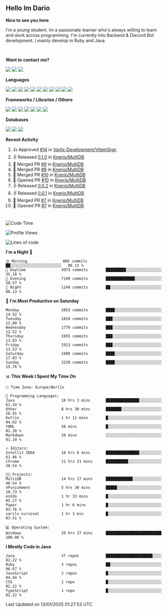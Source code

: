 <h2>Hello Im Dario</h2>

**Nice to see you here**

I'm a *young* student. Im a passionate learner who's always willing to learn and work across
programming. I'm currently into Backend & Discord Bot development. I mainly develop in Ruby and Java.

<br/>

**Want to contact me?**

<a href="https://github.com/knerio"><img src="https://img.shields.io/badge/-Github-blue?style=for-the-badge&logo=github&logoColor=white"/></a> <a href="https://discord.com/users/639416958923702292"><img src="https://img.shields.io/badge/-knerio-blue?style=for-the-badge&logo=discord&logoColor=white"/></a> <a href="https://twitch.tv/dopalos_"><img src="https://img.shields.io/badge/-twitch-blue?style=for-the-badge&logo=twitch&logoColor=white"/></a>

**Languages**

<img src="https://img.shields.io/badge/-HTML-blue?style=for-the-badge&logo=html5&logoColor=white"/> <img src="https://img.shields.io/badge/-CSS-blue?style=for-the-badge&logo=CSS3&logoColor=white"/> <img src="https://img.shields.io/badge/-Javascript-blue?style=for-the-badge&logo=javascript&logoColor=white"/> <img src="https://img.shields.io/badge/-Typescript-blue?style=for-the-badge&logo=TypeScript&logoColor=white"/> <img src="https://img.shields.io/badge/-Java-blue?style=for-the-badge&logo=java&logoColor=white"/> <img src="https://img.shields.io/badge/-Kotlin-blue?style=for-the-badge&logo=kotlin&logoColor=white"/> <img src="https://img.shields.io/badge/-SQL-blue?style=for-the-badge&logo=MYSQL&logoColor=white"/> <img src="https://img.shields.io/badge/-Markdown-blue?style=for-the-badge&logo=Markdown&logoColor=white"/> <img src="https://img.shields.io/badge/-JSON-blue?style=for-the-badge&logo=JSON&logoColor=white"/> <img src="https://img.shields.io/badge/-Git-blue?style=for-the-badge&logo=Git&logoColor=white"/> <img src="https://img.shields.io/badge/-Ruby-blue?style=for-the-badge&logo=Ruby&logoColor=white"/>
<br/>

 **Frameworks / Libraries / Others**

<img src="https://img.shields.io/badge/-Bootstrap-blue?style=for-the-badge&logo=Bootstrap&logoColor=white"/> <img src="https://img.shields.io/badge/-Node.JS-blue?style=for-the-badge&logo=node.js&logoColor=white"/> <img src="https://img.shields.io/badge/-React-blue?style=for-the-badge&logo=React&logoColor=white"/> <img src="https://img.shields.io/badge/-Express-blue?style=for-the-badge&logo=Express&logoColor=white"/> <img src="https://img.shields.io/badge/-Next.Js-blue?style=for-the-badge&logo=Next.Js&logoColor=white"/> <img src="https://img.shields.io/badge/-Ruby_On_Rails-blue?style=for-the-badge&logo=ruby-on-rails&logoColor=white"/> <img src="https://img.shields.io/badge/-JDA-blue?style=for-the-badge&logo=JDA&logoColor=white"/>

**Databases**

<img src="https://img.shields.io/badge/-MongoDB-blue?style=for-the-badge&logo=mongodb&logoColor=white"/> <img src="https://img.shields.io/badge/-MariaDB-blue?style=for-the-badge&logo=MariaDB&logoColor=white"/>
<img src="https://img.shields.io/badge/-PostgreSQL-blue?style=for-the-badge&logo=PostgreSQl&logoColor=white"/>

**Recent Activity**

<!--RECENT_ACTIVITY:start-->
1. 👍 Approved [#14](https://github.com/Varilx-Development/VItemSign/pull/14#pullrequestreview-2545462263) in [Varilx-Development/VItemSign](https://github.com/Varilx-Development/VItemSign)<br>
2. ✌️ Released [0.1.0](https://github.com/Knerio/MultiDB/releases/tag/0.1.0) in [Knerio/MultiDB](https://github.com/Knerio/MultiDB)<br>
3. 🎉 Merged PR [#9](https://github.com/Knerio/MultiDB/pull/9) in [Knerio/MultiDB](https://github.com/Knerio/MultiDB)<br>
4. 🎉 Merged PR [#8](https://github.com/Knerio/MultiDB/pull/8) in [Knerio/MultiDB](https://github.com/Knerio/MultiDB)<br>
5. 🎉 Merged PR [#10](https://github.com/Knerio/MultiDB/pull/10) in [Knerio/MultiDB](https://github.com/Knerio/MultiDB)<br>
6. 💪 Opened PR [#10](https://github.com/Knerio/MultiDB/pull/10) in [Knerio/MultiDB](https://github.com/Knerio/MultiDB)<br>
7. ✌️ Released [0.0.2](https://github.com/Knerio/MultiDB/releases/tag/0.0.2) in [Knerio/MultiDB](https://github.com/Knerio/MultiDB)<br>
8. ✌️ Released [0.0.1](https://github.com/Knerio/MultiDB/releases/tag/0.0.1) in [Knerio/MultiDB](https://github.com/Knerio/MultiDB)<br>
9. 🎉 Merged PR [#7](https://github.com/Knerio/MultiDB/pull/7) in [Knerio/MultiDB](https://github.com/Knerio/MultiDB)<br>
10. 💪 Opened PR [#7](https://github.com/Knerio/MultiDB/pull/7) in [Knerio/MultiDB](https://github.com/Knerio/MultiDB)<br>
<!--RECENT_ACTIVITY:end-->
 
#

<!--START_SECTION:waka-->
![Code Time](http://img.shields.io/badge/Code%20Time-840%20hrs%2032%20mins-blue)

![Profile Views](http://img.shields.io/badge/Profile%20Views-10-blue)

![Lines of code](https://img.shields.io/badge/From%20Hello%20World%20I%27ve%20Written-726.6%20thousand%20lines%20of%20code-blue)

**I'm a Night 🦉** 

```text
🌞 Morning                866 commits         ██░░░░░░░░░░░░░░░░░░░░░░░   06.13 % 
🌆 Daytime                4973 commits        █████████░░░░░░░░░░░░░░░░   35.18 % 
🌃 Evening                7149 commits        █████████████░░░░░░░░░░░░   50.57 % 
🌙 Night                  1149 commits        ██░░░░░░░░░░░░░░░░░░░░░░░   08.13 % 
```
📅 **I'm Most Productive on Saturday** 

```text
Monday                   2053 commits        ████░░░░░░░░░░░░░░░░░░░░░   14.52 % 
Tuesday                  1810 commits        ███░░░░░░░░░░░░░░░░░░░░░░   12.80 % 
Wednesday                1770 commits        ███░░░░░░░░░░░░░░░░░░░░░░   12.52 % 
Thursday                 1955 commits        ███░░░░░░░░░░░░░░░░░░░░░░   13.83 % 
Friday                   1913 commits        ███░░░░░░░░░░░░░░░░░░░░░░   13.53 % 
Saturday                 2408 commits        ████░░░░░░░░░░░░░░░░░░░░░   17.03 % 
Sunday                   2228 commits        ████░░░░░░░░░░░░░░░░░░░░░   15.76 % 
```


📊 **This Week I Spent My Time On** 

```text
🕑︎ Time Zone: Europe/Berlin

💬 Programming Languages: 
Java                     18 hrs 3 mins       ███████████████░░░░░░░░░░   61.34 % 
Other                    8 hrs 30 mins       ███████░░░░░░░░░░░░░░░░░░   28.91 % 
Kotlin                   1 hr 11 mins        █░░░░░░░░░░░░░░░░░░░░░░░░   04.02 % 
YAML                     38 mins             █░░░░░░░░░░░░░░░░░░░░░░░░   02.20 % 
Markdown                 20 mins             ░░░░░░░░░░░░░░░░░░░░░░░░░   01.19 % 

🔥 Editors: 
IntelliJ IDEA            18 hrs 6 mins       ███████████████░░░░░░░░░░   61.46 % 
Chrome                   11 hrs 21 mins      ██████████░░░░░░░░░░░░░░░   38.54 % 

🐱‍💻 Projects: 
MultiDB                  14 hrs 17 mins      ████████████░░░░░░░░░░░░░   48.54 % 
VPunishment              5 hrs 30 mins       █████░░░░░░░░░░░░░░░░░░░░   18.73 % 
en2do                    1 hr 33 mins        █░░░░░░░░░░░░░░░░░░░░░░░░   05.27 % 
Paper                    1 hr 6 mins         █░░░░░░░░░░░░░░░░░░░░░░░░   03.76 % 
varilx-survival          1 hr 1 min          █░░░░░░░░░░░░░░░░░░░░░░░░   03.51 % 

💻 Operating System: 
Windows                  29 hrs 27 mins      █████████████████████████   100.00 % 
```

**I Mostly Code in Java** 

```text
Java                     37 repos            █████████████████████░░░░   82.22 % 
Ruby                     3 repos             ██░░░░░░░░░░░░░░░░░░░░░░░   06.67 % 
JavaScript               2 repos             █░░░░░░░░░░░░░░░░░░░░░░░░   04.44 % 
CSS                      1 repo              █░░░░░░░░░░░░░░░░░░░░░░░░   02.22 % 
TypeScript               1 repo              █░░░░░░░░░░░░░░░░░░░░░░░░   02.22 % 
```




 Last Updated on 13/01/2025 01:27:53 UTC
<!--END_SECTION:waka-->

